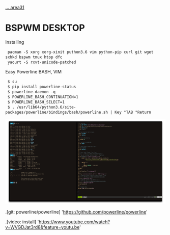 <a href="https://area31.net.br" title="area31.net.br"> ... area31</a>

BSPWM DESKTOP
====
Installing

     pacman -S xorg xorg-xinit puthon3.6 vim python-pip curl git wget sxhkd bspwm tmux htop dfc
     yaourt -S rxvt-unicode-patched

Easy Powerline BASH, VIM

     $ su
     $ pip install powerline-status
     $ powerline-daemon -q
     $ POWERLINE_BASH_CONTINUATION=1
     $ POWERLINE_BASH_SELECT=1
     $ . /usr/lib64/python3.6/site-packages/powerline/bindings/bash/powerline.sh | Key "TAB "Return
     
 ![lBox](0991555.png)

.[git: powerline/powerline] 'https://github.com/powerline/powerline'

.[video: install] 'https://www.youtube.com/watch?v=WVGDJat3rd8&feature=youtu.be'
